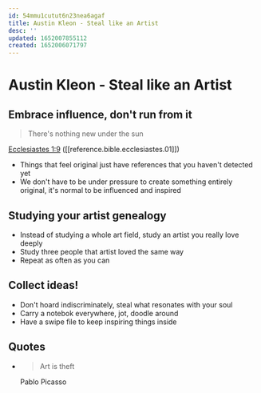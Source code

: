 ```yaml
---
id: 54mmu1cutut6n23nea6agaf
title: Austin Kleon - Steal like an Artist
desc: ''
updated: 1652007855112
created: 1652006071797
---
```


# Austin Kleon - Steal like an Artist

## Embrace influence, don't run from it
> There's nothing new under the sun

[Ecclesiastes 1:9](https://www.biblegateway.com/passage/?search=ecclesiastes+1%3A9&version=ESV) ([[reference.bible.ecclesiastes.01]])

- Things that feel original just have references that you haven't detected yet
- We don't have to be under pressure to create something entirely original, it's normal to be influenced and inspired

## Studying your artist genealogy
- Instead of studying a whole art field, study an artist you really love deeply
- Study three people that artist loved the same way
- Repeat as often as you can

## Collect ideas!
- Don't hoard indiscriminately, steal what resonates with your soul
- Carry a notebok everywhere, jot, doodle around
- Have a swipe file to keep inspiring things inside


## Quotes

- > Art is theft

  Pablo Picasso
